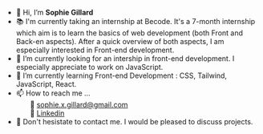 - 👋 Hi, I’m <strong>Sophie Gillard</strong>
- :books: I'm currently taking an internship at Becode. It's a 7-month internship which aim is to learn the basics of web development (both Front and Back-en aspects). After a quick overview of both aspects, I am especially interested in Front-end development.
- 👀 I’m currently looking for an intership in front-end development. I especially appreciate to work on JavaScript.
- 🌱 I’m currently learning Front-end Development : CSS, Tailwind, JavaScript, React. 
- 📫 How to reach me ...  
  &nbsp;&nbsp;&nbsp;&nbsp;&nbsp;&nbsp; :email: sophie.x.gillard@gmail.com  
  &nbsp;&nbsp;&nbsp;&nbsp;&nbsp;&nbsp; :link: [Linkedin](https://www.linkedin.com/in/sophie-gillard/)
-  :rose: Don't hesistate to contact me. I would be pleased to discuss projects.


<!---
sophiegillard/sophiegillard is a ✨ special ✨ repository because its `README.md` (this file) appears on your GitHub profile.
You can click the Preview link to take a look at your changes.
--->
